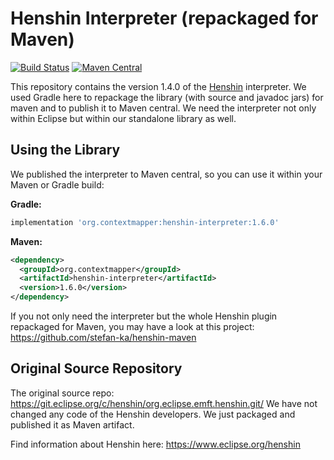 # Henshin Interpreter (repackaged for Maven) 
[![Build Status](https://travis-ci.com/ContextMapper/henshin-interpreter.svg?branch=master)](https://travis-ci.com/ContextMapper/henshin-interpreter) [![Maven Central](https://img.shields.io/maven-central/v/org.contextmapper/henshin-interpreter.svg?label=Maven%20Central)](https://search.maven.org/search?q=g:%22org.contextmapper%22%20AND%20a:%22henshin-interpreter%22)

This repository contains the version 1.4.0 of the [Henshin](https://www.eclipse.org/henshin) interpreter. We used Gradle here to repackage the library (with source and javadoc jars) for maven and to publish it to Maven central. We need the interpreter not only within Eclipse but within our standalone library as well.

## Using the Library
We published the interpreter to Maven central, so you can use it within your Maven or Gradle build:

**Gradle:**
```gradle
implementation 'org.contextmapper:henshin-interpreter:1.6.0'
```

**Maven:**
```xml
<dependency>
  <groupId>org.contextmapper</groupId>
  <artifactId>henshin-interpreter</artifactId>
  <version>1.6.0</version>
</dependency>
```

If you not only need the interpreter but the whole Henshin plugin repackaged for Maven, you may have a look at this project: https://github.com/stefan-ka/henshin-maven

## Original Source Repository
The original source repo: https://git.eclipse.org/c/henshin/org.eclipse.emft.henshin.git/
We have not changed any code of the Henshin developers. We just packaged and published it as Maven artifact.

Find information about Henshin here: https://www.eclipse.org/henshin
